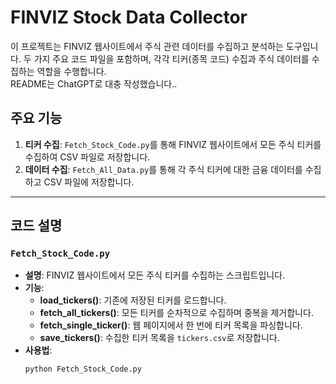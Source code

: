 # FINVIZ Stock Data Collector

이 프로젝트는 FINVIZ 웹사이트에서 주식 관련 데이터를 수집하고 분석하는 도구입니다. 두 가지 주요 코드 파일을 포함하며, 각각 티커(종목 코드) 수집과 주식 데이터를 수집하는 역할을 수행합니다.  
README는 ChatGPT로 대충 작성했습니다..

## 주요 기능
1. **티커 수집**: `Fetch_Stock_Code.py`를 통해 FINVIZ 웹사이트에서 모든 주식 티커를 수집하여 CSV 파일로 저장합니다.
2. **데이터 수집**: `Fetch_All_Data.py`를 통해 각 주식 티커에 대한 금융 데이터를 수집하고 CSV 파일에 저장합니다.

---

## 코드 설명

### `Fetch_Stock_Code.py`
- **설명**: FINVIZ 웹사이트에서 모든 주식 티커를 수집하는 스크립트입니다.
- **기능**:
  - **load_tickers()**: 기존에 저장된 티커를 로드합니다.
  - **fetch_all_tickers()**: 모든 티커를 순차적으로 수집하며 중복을 제거합니다.
  - **fetch_single_ticker()**: 웹 페이지에서 한 번에 티커 목록을 파싱합니다.
  - **save_tickers()**: 수집한 티커 목록을 `tickers.csv`로 저장합니다.
- **사용법**:
  ```bash
  python Fetch_Stock_Code.py
